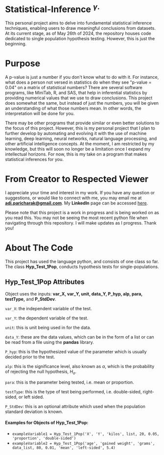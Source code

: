 # Statistical-Inference <sup> $\gamma$.
This personal project aims to delve into fundamental statistical inference techniques, enabling users to draw meaningful conclusions from datasets. At its current stage, as of May 26th of 2024, the repository houses code dedicated to single population hypothesis testing. However, this is just the beginning.

# Purpose
A p-value is just a number if you don't know what to do with it. For instance, what does a person not versed in statistics do when they see "p-value = 0.04" on a matrix of statistical numbers? There are several software programs, like MiniTab, R, and SAS, that help in inferential statistics by providing numerical values that we use to draw conclusions. This project does somewhat the same, but instead of just the numbers, you will be given an understanding of what those numbers mean. In other words, the interpretation will be done for you.

There may be other programs that provide similar or even better solutions to the focus of this project. However, this is my personal project that I plan to further develop by automating and evolving it with the use of machine learning, deep learning, neural networks, natural language processing, and other artificial intelligence concepts. At the moment, I am restricted by my knowledge, but this will soon no longer be a limitation once I expand my intellectual horizons. For now, this is my take on a program that makes statistical inferences for you.

# From Creator to Respected Viewer
I appreciate your time and interest in my work. If you have any question or suggestions, or would like to connect with me, you may email me at **adi.paricharak@gmail.com**. My **LinkedIn** page can be accessed [here](www.linkedin.com/in/aditya-paricharak-2003asp).

Please note that this project is a work in progress and is being worked on as you read this. You may not be seeing the most recent python file when navigating through this repository. I will make updates as I progress. Thank you!

# About The Code

This project has used the language python, and consists of one class so far. The class **Hyp_Test_1Pop**, conducts hypothesis tests for single-populations.

## __Hyp_Test_1Pop Attributes__
Object uses the inputs: **var_X, var_Y, unit, data_Y, P_hyp, alp, para, testType,** and **P_StdDev**.

`var_X`: the independent variable of the test.

`var_Y`: the dependent variable of the test.

`unit`: this is unit being used in for the data.

`data_Y`: these are the data values, which can be in the form of a list or can be read from a file using the **pandas** library.

`P_hyp`: this is the hypothesized value of the parameter which is usually decided prior to the test.

`alp`: this is the significance level, also known as $\alpha$, which is the probability of rejecting the null hypothesis, $H_{o}$.

`para`: this is the parameter being tested, i.e. mean or proportion.

`testType`: this is the type of test being performed, i.e. double-sided, right-sided, or left sided.

`P_StdDev`: this is an optional attribute which used when the population standard deviation is known.

#### Examples for Objects of Hyp_Test_1Pop: 
- `exampleVariable1 = Hyp_Test_1Pop('X', 'Y', 'kilos', list, 20, 0.05, 'proportion', 'double-sided')`
- `exampleVariable2 = Hyp_Test_1Pop('age', 'gained weight', 'grams', data_list, 80, 0.01, 'mean', 'left-sided', 5.4)`



